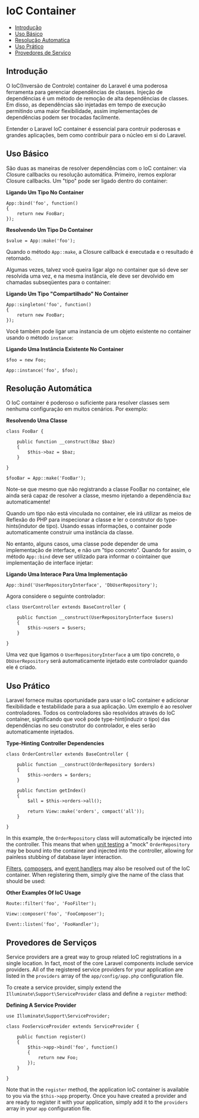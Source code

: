 # IoC Container

- [Introdução](#introduction)
- [Uso Básico](#basic-usage)
- [Resolução Automatica](#automatic-resolution)
- [Uso Prático](#practical-usage)
- [Provedores de Serviço](#service-providers)

<a name="introduction"></a>
## Introdução

O IoC(Inversão de Controle) container do Laravel é uma poderosa ferramenta para gerenciar dependências de classes. Injeção de dependências é um método de remoção de alta dependências de classes. Em disso, as dependências são injetadas em tempo de execução permitindo uma maior flexibilidade, assim implementações de dependências podem ser trocadas facilmente.

Entender o Laravel IoC container é essencial para contruir poderosas e grandes aplicações, bem como contribuir para o núcleo em si do Laravel.

<a name="basic-usage"></a>
## Uso Básico

São duas as maneiras de resolver dependências com o IoC container: via Closure callbacks ou resolução automática. Primeiro, iremos explorar Closure callbacks. Um "tipo" pode ser ligado dentro do container:

**Ligando Um Tipo No Container**

	App::bind('foo', function()
	{
		return new FooBar;
	});

**Resolvendo Um Tipo Do Container**

	$value = App::make('foo');

Quando o método `App::make`, a Closure callback é executada e o resultado é retornado.

Algumas vezes, talvez você queira ligar algo no container que só deve ser resolvida uma vez, e na mesma instância, ele deve ser devolvido em chamadas subseqüentes para o container:

**Ligando Um Tipo "Compartilhado" No Container**

	App::singleton('foo', function()
	{
		return new FooBar;
	});

Você também pode ligar uma instancia de um objeto existente no container usando o método `instance`:

**Ligando Uma Instância Existente No Container**

	$foo = new Foo;

	App::instance('foo', $foo);

<a name="automatic-resolution"></a>
## Resolução Automática

O IoC container é poderoso o suficiente para resolver classes sem nenhuma configuração em muitos cenários. Por exemplo:

**Resolvendo Uma Classe**

	class FooBar {

		public function __construct(Baz $baz)
		{
			$this->baz = $baz;
		}

	}

	$fooBar = App::make('FooBar');

Note-se que mesmo que não registrando a classe FooBar no container, ele ainda será capaz de resolver a classe, mesmo injetando a dependência `Baz` automaticamente!

Quando um tipo não está vinculada no container, ele irá utilizar as meios de Reflexão do PHP para inspecionar a classe e ler o construtor do type-hints(indutor de tipo). Usando essas informações, o container pode automaticamente construir uma instância da classe.

No entanto, alguns casos, uma classe pode depender de uma implementação de interface, e não um "tipo concreto". Quando for assim, o método `App::bind` deve ser utilizado para informar o cointainer que implementação de interface injetar:

**Ligando Uma Interace Para Uma Implementação**

	App::bind('UserRepositoryInterface', 'DbUserRepository');

Agora considere o seguinte controlador:

	class UserController extends BaseController {

		public function __construct(UserRepositoryInterface $users)
		{
			$this->users = $users;
		}

	}

Uma vez que ligamos o `UserRepositoryInterface` a um tipo concreto, o `DbUserRepository` será automaticamente injetado este controlador quando ele é criado.

<a name="practical-usage"></a>
## Uso Prático

Laravel fornece muitas oportunidade para usar o IoC container e adicionar flexibilidade e testabilidade para a sua aplicação. Um exemplo é ao resolver controladores. Todos os controladores são resolvidos através do IoC container, significando que você pode type-hint(induzir o tipo) das dependências no seu construtor do controlador, e eles serão automaticamente injetados.

**Type-Hinting Controller Dependencies**

	class OrderController extends BaseController {

		public function __construct(OrderRepository $orders)
		{
			$this->orders = $orders;
		}

		public function getIndex()
		{
			$all = $this->orders->all();

			return View::make('orders', compact('all'));
		}

	}

In this example, the `OrderRepository` class will automatically be injected into the controller. This means that when [unit testing](/docs/testing) a "mock" `OrderRepository` may be bound into the container and injected into the controller, allowing for painless stubbing of database layer interaction.

[Filters](/docs/routing#route-filters), [composers](/docs/responses#view-composers), and [event handlers](/docs/events#using-classes-as-listeners) may also be resolved out of the IoC container. When registering them, simply give the name of the class that should be used:

**Other Examples Of IoC Usage**

	Route::filter('foo', 'FooFilter');

	View::composer('foo', 'FooComposer');

	Event::listen('foo', 'FooHandler');

<a name="service-providers"></a>
## Provedores de Serviços

Service providers are a great way to group related IoC registrations in a single location. In fact, most of the core Laravel components include service providers. All of the registered service providers for your application are listed in the `providers` array of the `app/config/app.php` configuration file.

To create a service provider, simply extend the `Illuminate\Support\ServiceProvider` class and define a `register` method:

**Defining A Service Provider**

	use Illuminate\Support\ServiceProvider;

	class FooServiceProvider extends ServiceProvider {

		public function register()
		{
			$this->app->bind('foo', function()
			{
				return new Foo;
			});
		}

	}

Note that in the `register` method, the application IoC container is available to you via the `$this->app` property. Once you have created a provider and are ready to register it with your application, simply add it to the `providers` array in your `app` configuration file.
